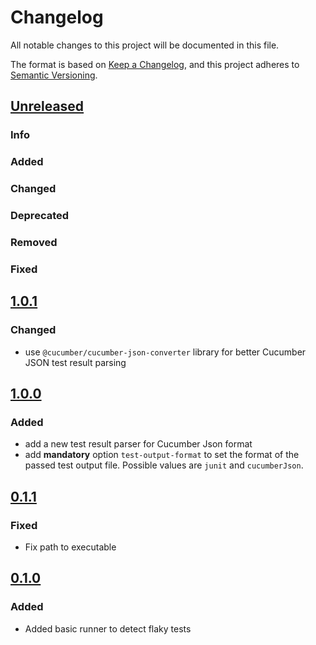 # Changelog

All notable changes to this project will be documented in this file.

The format is based on [Keep a Changelog](https://keepachangelog.com/en/1.0.0/), and this project adheres
to [Semantic Versioning](https://semver.org/spec/v2.0.0.html).

## [Unreleased](https://github.com/Smartesting/flaky-test-detector/compare/v1.0.1...main)

### Info

### Added

### Changed

### Deprecated

### Removed

### Fixed

## [1.0.1](https://github.com/Smartesting/flaky-test-detector/compare/v1.0.0...v1.0.1)

### Changed

- use `@cucumber/cucumber-json-converter` library for better Cucumber JSON test result parsing

## [1.0.0](https://github.com/Smartesting/flaky-test-detector/compare/v0.1.1...v1.0.0)

### Added

- add a new test result parser for Cucumber Json format
- add **mandatory** option `test-output-format` to set the format of the passed test output file. Possible values are `junit` and `cucumberJson`.

## [0.1.1](https://github.com/Smartesting/flaky-test-detector/compare/v0.1.0...v0.1.1)

### Fixed

- Fix path to executable

## [0.1.0](https://github.com/Smartesting/flaky-test-detector/compare/904f61b4970af30387af2aa1db2efee990ac8ada...v0.1.0)

### Added

- Added basic runner to detect flaky tests
